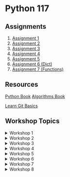 # Python 117

## Assignments
1. [Assignment 1](https://classroom.github.com/a/fNMPw58A)
2. [Assignment 2](https://classroom.github.com/a/4G4P1KL_)
3. [Assignment 3](https://classroom.github.com/a/PNf60zTr)
4. [Assignment 4](https://classroom.github.com/a/3PA52MLG)
5. [Assignment 5](https://classroom.github.com/a/CFHB9GrK)
6. [Assignment 6 (Dict)](https://classroom.github.com/a/7YOGQreq)
7. [Assignment 7 (Functions)](https://classroom.github.com/a/IcZ2wJ36)

## Resources
[Python Book](https://1drv.ms/b/s!AmZJMrBsKhiOhYRVjF_6FufcwBQI8w?e=xGQ2i1)
[Algorithms Book](https://1drv.ms/b/s!AmZJMrBsKhiOguIqpsGg8IHNDLHyvA?e=lXdjiX)

[Learn Git Basics](https://www.youtube.com/watch?v=-iWaarLI7zI)



## Workshop Topics

<details>
    <summary>Workshop 1</summary>
    <br>
    <ul>
        <li>How python works</li>
        <li>Working with values</li>
        <li>Data Types (string; int; float; bool)</li>
        <li>Math Operators</li>
        <li>Comparison Operators</li>
        <li>Assignment Operators</li>
    </ul>
</details>


<details>
    <summary>Workshop 2</summary>
    <br>
    <ul>
        <li>Variables</li>
        <li>Getting user input</li>
        <li>String Methods</li>
        <li>Type Casting</li>
        <li>Logical Operators</li>
        <li>Conditional Statements</li>
    </ul>
</details>


<details>
    <summary>Workshop 3</summary>
    <br>
    <ul>
        <li>Loops (for, while)</li>
        <li>in operator</li>
        <li>range function</li>
        <li>continue & break statements</li>
        <li>Data Structure - list</li>
    </ul>
</details>

<details>
    <summary>Workshop 4</summary>
    <br>
    <ul>
        <li>Working with list</li>
        <li>Accessing elements</li>
        <li>Adding new elements</li>
        <li>Updating elements</li>
        <li>Removing elements</li>
        <li>Searching</li>
        <li>Sorting</li>
    </ul>
</details>


<details>
    <summary>Workshop 5</summary>
    <br>
    <ul>
        <li>Searching in list</li>
        <li>Sorting list</li>
        <li>Slices</li>
        <li>Random Numbers</li>
    </ul>
</details>

<details>
    <summary>Workshop 6</summary>
    <br>
    <ul>
        <li>Tuple</li>
        <li>Dictionaries</li>
    </ul>
</details>

<details>
    <summary>Workshop 7</summary>
    <br>
    <ul>
        <li>Functions</li>
    </ul>
</details>

<details>
    <summary>Workshop 8</summary>
    <br>
    <ul>
        <li>List Comprehension</li>
        <li>Multidimesional list</li>
        <li>Function Scopes</li>
        <li>Default values</li>
        <li>Keywrod arguments</li>
        <li>Arbitrary Arguments</li>
        <li>Recursion</li>
    </ul>
</details>